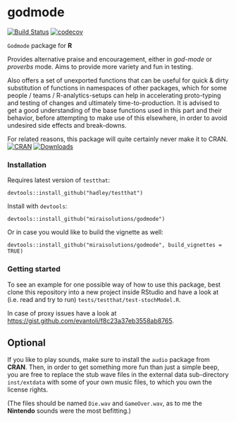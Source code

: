 # godmode
[![Build Status](https://travis-ci.org/miraisolutions/godmode.svg?branch=master)](https://travis-ci.org/miraisolutions/godmode)
[![codecov](https://codecov.io/gh/miraisolutions/godmode/branch/master/graph/badge.svg)](https://codecov.io/gh/miraisolutions/godmode)

`Godmode` package for **R**

Provides alternative praise and encouragement, either in *god-mode* or *proverbs* mode.
Aims to provide more variety and fun in testing.

Also offers a set of unexported functions that can be useful for quick & dirty substitution of functions in namespaces of other packages, which for some people / teams / R-analytics-setups can help in accelerating proto-typing and testing of changes and ultimately time-to-production.
It is advised to get a good understanding of the base functions used in this part and their behavior, before attempting to make use of this elsewhere, in order to avoid undesired side effects and break-downs.

For related reasons, this package will quite certainly never make it to CRAN.
[![CRAN](http://www.r-pkg.org/badges/version/godmode)](https://cran.r-project.org/package=godmode) [![Downloads](http://cranlogs.r-pkg.org/badges/godmode?color=brightgreen)](http://www.r-pkg.org/pkg/godmode)

### Installation
Requires latest version of `testthat`:

`devtools::install_github("hadley/testthat")`

Install with `devtools`:

`devtools::install_github("miraisolutions/godmode")`

Or in case you would like to build the vignette as well:

`devtools::install_github("miraisolutions/godmode", build_vignettes = TRUE)`

### Getting started
To see an example for one possible way of how to use this package, best clone this repository into a new project inside RStudio and have a look at (i.e. read and try to run) `tests/testthat/test-stochModel.R`.

In case of proxy issues have a look at https://gist.github.com/evantoli/f8c23a37eb3558ab8765.

## Optional
If you like to play sounds, make sure to install the `audio` package from **CRAN**.
Then, in order to get something more fun than just a simple beep, you are free to replace the stub wave files in the external data sub-directory `inst/extdata` with some of your own music files, to which you own the license rights.

(The files should be named `Die.wav` and `GameOver.wav`, as to me the **Nintendo** sounds were the most befitting.)
